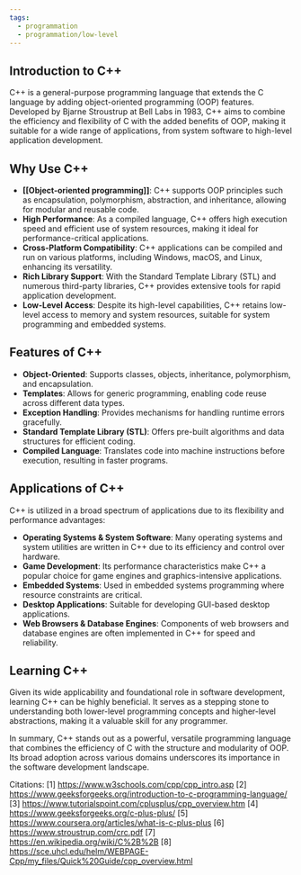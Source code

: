 ```yaml
---
tags:
  - programmation
  - programmation/low-level
---
```

## Introduction to C++

C++ is a general-purpose programming language that extends the C language by adding object-oriented programming (OOP) features. Developed by Bjarne Stroustrup at Bell Labs in 1983, C++ aims to combine the efficiency and flexibility of C with the added benefits of OOP, making it suitable for a wide range of applications, from system software to high-level application development.

## Why Use C++

- **[[Object-oriented programming]]**: C++ supports OOP principles such as encapsulation, polymorphism, abstraction, and inheritance, allowing for modular and reusable code.
- **High Performance**: As a compiled language, C++ offers high execution speed and efficient use of system resources, making it ideal for performance-critical applications.
- **Cross-Platform Compatibility**: C++ applications can be compiled and run on various platforms, including Windows, macOS, and Linux, enhancing its versatility.
- **Rich Library Support**: With the Standard Template Library (STL) and numerous third-party libraries, C++ provides extensive tools for rapid application development.
- **Low-Level Access**: Despite its high-level capabilities, C++ retains low-level access to memory and system resources, suitable for system programming and embedded systems.

## Features of C++

- **Object-Oriented**: Supports classes, objects, inheritance, polymorphism, and encapsulation.
- **Templates**: Allows for generic programming, enabling code reuse across different data types.
- **Exception Handling**: Provides mechanisms for handling runtime errors gracefully.
- **Standard Template Library (STL)**: Offers pre-built algorithms and data structures for efficient coding.
- **Compiled Language**: Translates code into machine instructions before execution, resulting in faster programs.

## Applications of C++

C++ is utilized in a broad spectrum of applications due to its flexibility and performance advantages:

- **Operating Systems & System Software**: Many operating systems and system utilities are written in C++ due to its efficiency and control over hardware.
- **Game Development**: Its performance characteristics make C++ a popular choice for game engines and graphics-intensive applications.
- **Embedded Systems**: Used in embedded systems programming where resource constraints are critical.
- **Desktop Applications**: Suitable for developing GUI-based desktop applications.
- **Web Browsers & Database Engines**: Components of web browsers and database engines are often implemented in C++ for speed and reliability.

## Learning C++

Given its wide applicability and foundational role in software development, learning C++ can be highly beneficial. It serves as a stepping stone to understanding both lower-level programming concepts and higher-level abstractions, making it a valuable skill for any programmer.

In summary, C++ stands out as a powerful, versatile programming language that combines the efficiency of C with the structure and modularity of OOP. Its broad adoption across various domains underscores its importance in the software development landscape.

Citations:
[1] https://www.w3schools.com/cpp/cpp_intro.asp
[2] https://www.geeksforgeeks.org/introduction-to-c-programming-language/
[3] https://www.tutorialspoint.com/cplusplus/cpp_overview.htm
[4] https://www.geeksforgeeks.org/c-plus-plus/
[5] https://www.coursera.org/articles/what-is-c-plus-plus
[6] https://www.stroustrup.com/crc.pdf
[7] https://en.wikipedia.org/wiki/C%2B%2B
[8] https://sce.uhcl.edu/helm/WEBPAGE-Cpp/my_files/Quick%20Guide/cpp_overview.html
